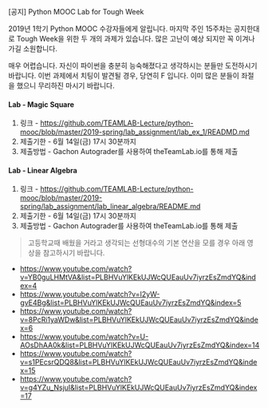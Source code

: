 [공지] Python MOOC Lab for Tough Week

2019년 1학기 Python MOOC 수강자들에게 알립니다.
마지막 주인 15주차는 공지한대로 Tough Week을 위한 두 개의 과제가 있습니다.
많은 고난이 예상 되지만 꼭 이겨나가길 소원합니다.

매우 어렵습니다. 자신이 파이썬을 충분히 능숙해졌다고 생각하시는 분들만 도전하시기 바랍니다.
이번 과제에서 치팅이 발견될 경우, 당연히 F 입니다. 이미 많은 분들이 좌절을 했으니 무리하진 마시기 바랍니다.

#### Lab - Magic Square
1) 링크 - https://github.com/TEAMLAB-Lecture/python-mooc/blob/master/2019-spring/lab_assignment/lab_ex_1/READMD.md
2) 제출기한 - 6월 14일(금) 17시 30분까지
3) 제출방법 - Gachon Autograder를 사용하여 theTeamLab.io를 통해 제출

#### Lab - Linear Algebra
1) 링크 - https://github.com/TEAMLAB-Lecture/python-mooc/blob/master/2019-spring/lab_assignment/lab_linear_algebra/README.md
2) 제출기한 - 6월 14일(금) 17시 30분까지
3) 제출방법 - Gachon Autograder를 사용하여 theTeamLab.io를 통해 제출

> 고등학교때 배웠을 거라고 생각되는 선형대수의 기본 연산을 모를 경우 아래 영상을 참고하시기 바랍니다.

- https://www.youtube.com/watch?v=YB0guLHMtVA&list=PLBHVuYlKEkUJWcQUEauUv7iyrzEsZmdYQ&index=4
- https://www.youtube.com/watch?v=I2yW-gvE4Bg&list=PLBHVuYlKEkUJWcQUEauUv7iyrzEsZmdYQ&index=5
- https://www.youtube.com/watch?v=8PcRi1yaWDw&list=PLBHVuYlKEkUJWcQUEauUv7iyrzEsZmdYQ&index=6
- https://www.youtube.com/watch?v=U-AOsDhAA0k&list=PLBHVuYlKEkUJWcQUEauUv7iyrzEsZmdYQ&index=14
- https://www.youtube.com/watch?v=s1PEcsrQDQ8&list=PLBHVuYlKEkUJWcQUEauUv7iyrzEsZmdYQ&index=15
- https://www.youtube.com/watch?v=g4YZu_NsjuI&list=PLBHVuYlKEkUJWcQUEauUv7iyrzEsZmdYQ&index=17
